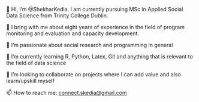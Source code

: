 👋 Hi, I’m @ShekharKedia. I am currently pursuing MSc in Applied Social Data Science from Trinity College Dublin.

💼 I bring with me about eight years of experience in the field of program monitoring and evaluation and capacity development.

👀 I’m passionate about social research and programming in general

🌱 I’m currently learning R, Python, Latex, Git and anything that is relevant to the field of data science

💞️ I’m looking to collaborate on projects where I can add value and also learn/upskill myself

📫 How to reach me: connect.skedia@gmail.com
